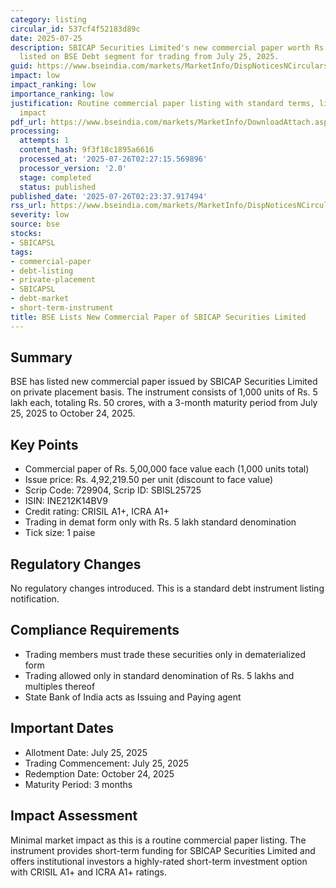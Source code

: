 ```yaml
---
category: listing
circular_id: 537cf4f52183d89c
date: 2025-07-25
description: SBICAP Securities Limited's new commercial paper worth Rs. 50 crores
  listed on BSE Debt segment for trading from July 25, 2025.
guid: https://www.bseindia.com/markets/MarketInfo/DispNoticesNCirculars.aspx?Noticeid={20EEB2D8-4627-4A0B-9E59-0701EEF0A5DE}&noticeno=20250725-38&dt=07/25/2025&icount=38&totcount=69&flag=0
impact: low
impact_ranking: low
importance_ranking: low
justification: Routine commercial paper listing with standard terms, limited market
  impact
pdf_url: https://www.bseindia.com/markets/MarketInfo/DownloadAttach.aspx?id=20250725-38&attachedId=
processing:
  attempts: 1
  content_hash: 9f3f18c1895a6616
  processed_at: '2025-07-26T02:27:15.569896'
  processor_version: '2.0'
  stage: completed
  status: published
published_date: '2025-07-26T02:23:37.917494'
rss_url: https://www.bseindia.com/markets/MarketInfo/DispNoticesNCirculars.aspx?Noticeid={20EEB2D8-4627-4A0B-9E59-0701EEF0A5DE}&noticeno=20250725-38&dt=07/25/2025&icount=38&totcount=69&flag=0
severity: low
source: bse
stocks:
- SBICAPSL
tags:
- commercial-paper
- debt-listing
- private-placement
- SBICAPSL
- debt-market
- short-term-instrument
title: BSE Lists New Commercial Paper of SBICAP Securities Limited
---
```


## Summary

BSE has listed new commercial paper issued by SBICAP Securities Limited on private placement basis. The instrument consists of 1,000 units of Rs. 5 lakh each, totaling Rs. 50 crores, with a 3-month maturity period from July 25, 2025 to October 24, 2025.

## Key Points

- Commercial paper of Rs. 5,00,000 face value each (1,000 units total)
- Issue price: Rs. 4,92,219.50 per unit (discount to face value)
- Scrip Code: 729904, Scrip ID: SBISL25725
- ISIN: INE212K14BV9
- Credit rating: CRISIL A1+, ICRA A1+
- Trading in demat form only with Rs. 5 lakh standard denomination
- Tick size: 1 paise

## Regulatory Changes

No regulatory changes introduced. This is a standard debt instrument listing notification.

## Compliance Requirements

- Trading members must trade these securities only in dematerialized form
- Trading allowed only in standard denomination of Rs. 5 lakhs and multiples thereof
- State Bank of India acts as Issuing and Paying agent

## Important Dates

- Allotment Date: July 25, 2025
- Trading Commencement: July 25, 2025
- Redemption Date: October 24, 2025
- Maturity Period: 3 months

## Impact Assessment

Minimal market impact as this is a routine commercial paper listing. The instrument provides short-term funding for SBICAP Securities Limited and offers institutional investors a highly-rated short-term investment option with CRISIL A1+ and ICRA A1+ ratings.